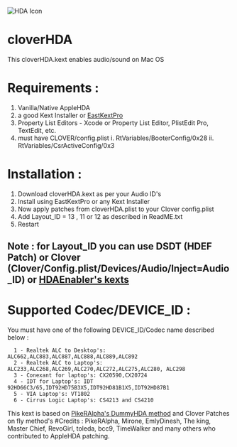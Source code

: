 
![HDA Icon](https://raw.githubusercontent.com/insanelydeepak/cloverHDA/master/cloverHDA.jpg)
# cloverHDA

This cloverHDA.kext enables audio/sound on Mac OS 


# Requirements : 

  1. Vanilla/Native AppleHDA 
  2. a good Kext Installer or [EastKextPro](http://www.insanelymac.com/forum/files/file/397-easykext-pro-a-minimal-and-super-fast-kext-installer/)
  3. Property List Editors - Xcode or Property List Editor, PlistEdit Pro, TextEdit, etc.
  4.  must have CLOVER/config.plist
    i. RtVariables/BooterConfig/0x28
    ii. RtVariables/CsrActiveConfig/0x3 


# Installation :
  1. Download cloverHDA.kext as per your Audio ID's 
  2. Install using EastKextPro or any Kext Installer
  3. Now apply patches from cloverHDA.plist to your Clover config.plist 
  4. Add Layout_ID = 13 , 11 or 12 as described in ReadME.txt 
  5. Restart 

## Note : for Layout_ID you can use DSDT (HDEF Patch) or Clover (Clover/Config.plist/Devices/Audio/Inject=Audio_ID) or [HDAEnabler's kexts](https://bitbucket.org/insanelydeepak/hdaenablers-applehda-for-hackintosh/downloads)



# Supported Codec/DEVICE_ID :

  You must have one of the following DEVICE_ID/Codec name described below :
 
      1 - Realtek ALC to Desktop's: ALC662,ALC883,ALC887,ALC888,ALC889,ALC892
      2 - Realtek ALC to Laptop's: ALC233,ALC268,ALC269,ALC270,ALC272,ALC275,ALC280, ALC298 
      3 - Conexant for laptop's: CX20590,CX20724 
      4 - IDT for Laptop's: IDT 92HD66C3/65,IDT92HD75B3X5,IDT92HD81B1X5,IDT92HD87B1 
      5 - VIA Laptop's: VT1802 
      6 - Cirrus Logic Laptop's: CS4213 and CS4210 


This kext is based on  [PikeRAlpha's DummyHDA method](https://pikeralpha.wordpress.com/2013/12/17/new-style-of-applehda-kext-patching/) and Clover Patches on fly  method's
#Credits :
PikeRAlpha, Mirone, EmlyDinesh, The king, Master Chief, RevoGirl, toleda, bcc9, TimeWalker and many others who contributed to AppleHDA patching.

